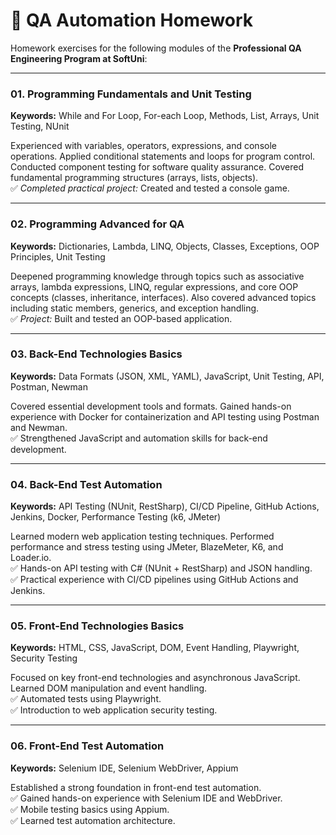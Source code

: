# 🧪 QA Automation Homework

Homework exercises for the following modules of the **Professional QA Engineering Program at SoftUni**:

---

### 01. Programming Fundamentals and Unit Testing  
**Keywords:** While and For Loop, For-each Loop, Methods, List, Arrays, Unit Testing, NUnit  

Experienced with variables, operators, expressions, and console operations. Applied conditional statements and loops for program control. Conducted component testing for software quality assurance. Covered fundamental programming structures (arrays, lists, objects).  
✅ *Completed practical project:* Created and tested a console game.

---

### 02. Programming Advanced for QA  
**Keywords:** Dictionaries, Lambda, LINQ, Objects, Classes, Exceptions, OOP Principles, Unit Testing  

Deepened programming knowledge through topics such as associative arrays, lambda expressions, LINQ, regular expressions, and core OOP concepts (classes, inheritance, interfaces). Also covered advanced topics including static members, generics, and exception handling.  
✅ *Project:* Built and tested an OOP-based application.

---

### 03. Back-End Technologies Basics  
**Keywords:** Data Formats (JSON, XML, YAML), JavaScript, Unit Testing, API, Postman, Newman  

Covered essential development tools and formats. Gained hands-on experience with Docker for containerization and API testing using Postman and Newman.  
✅ Strengthened JavaScript and automation skills for back-end development.

---

### 04. Back-End Test Automation  
**Keywords:** API Testing (NUnit, RestSharp), CI/CD Pipeline, GitHub Actions, Jenkins, Docker, Performance Testing (k6, JMeter)  

Learned modern web application testing techniques. Performed performance and stress testing using JMeter, BlazeMeter, K6, and Loader.io.  
✅ Hands-on API testing with C# (NUnit + RestSharp) and JSON handling.  
✅ Practical experience with CI/CD pipelines using GitHub Actions and Jenkins.

---

### 05. Front-End Technologies Basics  
**Keywords:** HTML, CSS, JavaScript, DOM, Event Handling, Playwright, Security Testing  

Focused on key front-end technologies and asynchronous JavaScript. Learned DOM manipulation and event handling.  
✅ Automated tests using Playwright.  
✅ Introduction to web application security testing.

---

### 06. Front-End Test Automation  
**Keywords:** Selenium IDE, Selenium WebDriver, Appium  

Established a strong foundation in front-end test automation.  
✅ Gained hands-on experience with Selenium IDE and WebDriver.  
✅ Mobile testing basics using Appium.  
✅ Learned test automation architecture.


